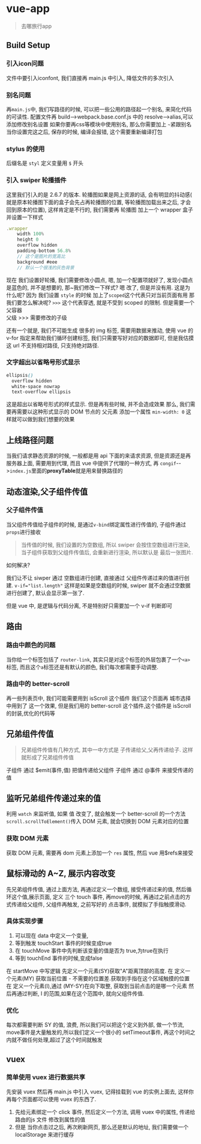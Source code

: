 # vue-app

> 去哪旅行app

## Build Setup

### 引入icon问题

文件中要引入iconfont, 我们直接再 main.js 中引入, 降低文件的多次引入

### 别名问题

再`main.js`中, 我们写路径的时候, 可以把一些公用的路径起一个别名, 来简化代码的可读性.
配置文件再 build-->webpack.base.conf.js 中的 resolve-->alias,可以添加修改别名设置
如果你要再css等模块中使用别名, 那么你需要加上 `~`紧跟别名
当你设置完这之后, 保存的时候, 编译会报错, 这个需要重新编译打包

### stylus 的使用

后缀名是 `styl`
定义变量用 `$` 开头

### 引入 swiper 轮播插件

这里我们引入的是 2.6.7 的版本.
轮播图如果是网上资源的话, 会有明显的抖动感( 就是原本轮播图下面的盒子会先占再轮播图的位置, 等轮播图加载出来之后, 才会回到原本的位置), 这样肯定是不行的, 我们需要再 轮播图 加上一个 wrapper 盒子 并设置一下样式

```JavaScript
.wrapper
    width 100%
    height 0
    overflow hidden
    padding-bottom 56.8%
    // 这个是图片的宽高比
    background #eee
    // 默认一个很浅的灰色背景
```

现在 我们设置好轮播, 我们需要修改小圆点, 嗯, 加一个配置项就好了, 发现小圆点是蓝色的, 并不是想要的, 那~我们修改一下样式?
嗯 改了, 但是并没有用. 这是为什么呢?
因为 我们设置 `style` 的时候 加上了`scoped`这个代表只对当前页面有用
那我们要怎么解决呢?
`>>>` 这个代表穿透, 就是不受到 scoped 的限制. 但是需要一个父容器  
父级 >>> 需要修改的子级

还有一个就是, 我们不可能生成 很多的 img 标签, 需要用数据来推动, 使用 vue 的 v-for 指定来帮助我们循环创建标签, 我们只需要写好对应的数据即可, 但是我估摸这 url 不支持相对路径, 只支持绝对路径.

### 文字超出以省略号形式显示

```css
ellipsis()
  overflow hidden
  white-space nowrap
  text-overflow ellipsis
```

这是超出以省略号形式的样式显示.
但是再有些时候, 并不会造成效果
那么, 我们需要再需要以这种形式显示的 DOM 节点的 父元素 添加一个属性
`min-width: 0`
这样就可以做到我们想要的效果

## 上线路径问题

当我们请求静态资源的时候, 一般都是用 api 下面的来请求资源, 但是资源还是再服务器上面, 需要用到代理, 而且 vue 中提供了代理的一种方式, 再 `congif`-->`index.js`里面的**proxyTable**就是用来替换路径的

## 动态渲染,父子组件传值

### 父子组件传值

当父组件传值给子组件的时候, 是通过`v-bind`绑定属性进行传值的, 子组件通过`props`进行接收

> 当传值的时候, 我们设置的为空数组, 所以 swiper 会按住空数组进行渲染, 当子组件获取到父组件传值后, 会重新进行渲染, 所以默认是 最后一张图片.

如何解决?

我们让不让 siwper 通过 空数组进行创建, 直接通过 父组件传递过来的值进行创建. `v-if="list.length"` 这样是如果是空数组的时候, swiper 就不会通过空数据进行创建了, 默认会显示第一张了.

但是 vue 中, 是逻辑与代码分离, 不是特别好只需要加一个 v-if 判断即可

## 路由

### 路由中颜色的问题

当你给一个标签包括了 `router-link`, 其实只是对这个标签的外层包裹了一个`<a>`标签, 而且这个`a`标签还是有默认的颜色, 我们每次都需要手动调整.

### 路由中的 better-scroll

再一些列表页中, 我们可能需要用到 isScroll 这个插件
我们这个页面再 城市选择中用到了 这一个效果, 但是我们用的 better-scroll 这个插件,这个插件是 isScroll 的封装,优化的代码等

## 兄弟组件传值

> 兄弟组件传值有几种方式, 其中一中方式是 子传递给父,父再传递给子. 这样就形成了兄弟组件传值

子组件 通过 $emit(事件,值) 把值传递给父组件
子组件 通过 @事件 来接受传递的值

## 监听兄弟组件传递过来的值

利用 `watch` 来监听值, 如果 值 改变了, 就会触发一个 better-scroll 的一个方法`scroll.scrollToElement()`传入 DOM 元素, 就会切换到 DOM 元素对应的位置

### 获取 DOM 元素

获取 DOM 元素, 需要再 dom 元素上添加一个 `res` 属性, 然后 vue 用$refs来接受

## 鼠标滑动的 A~Z, 展示内容改变

先兄弟组件传值, 通过上面方法, 再通过定义一个数组, 接受传递过来的值, 然后循环这个值,展示页面, 定义 三个 touch 事件, 再move的时候, 再通过之前点击的方式传递给父组件, 父组件再触发, 之前写好的 点击事件, 就模拟了手指触摸滑动.

### 具体实现步骤

1. 可以现在 data 中定义一个变量,
2. 等到触发 touchStart 事件的时候变成true
3. 在 touchMove 事件中先判断该变量的值是否为 true,为true在执行
4. 等到 touchEnd 事件的时候,变成false

在 startMove 中写逻辑
先定义一个元素(SY)获取"A"距离顶部的高度.
在 定义一个元素(MY) 获取当前位置 - 不需要的位置差.获取到手指在这个区域触摸的位置
在 定义一个元素(I),通过 (MY-SY)在向下取整, 获取到当前点击的是哪一个元素
然后再通过判断, I 的范围,如果在这个范围中, 就向父组件传值.

### 优化

每次都需要判断 SY 的值, 浪费, 所以我们可以把这个定义到外部,
做一个节流, move事件是大量触发的,所以我们定义一个很小的 setTimeout事件, 再这个时间之内就不做任何处理,超过了这个时间就触发

## vuex

### 简单使用 vuex 进行数据共享

先安装 vuex 然后再 main.js 中引入 vuex, 记得挂载到 vue 的实例上面去, 这样你再每个页面都可以使用 vuex 的东西了.

1. 先给元素绑定一个 click 事件, 然后定义一个方法, 调用 vuex 中的属性, 传递给 路由的js 文件 修改到属性的值
2. 但是 当你点击过之后, 再次刷新网页, 那么还是默认的地址, 我们需要做一个 localStorage 来进行缓存